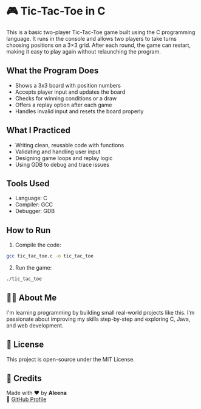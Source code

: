 # 🎮 Tic-Tac-Toe in C  
This is a basic two-player Tic-Tac-Toe game built using the C programming language. It runs in the console and allows two players to take turns choosing positions on a 3×3 grid. After each round, the game can restart, making it easy to play again without relaunching the program.  
## What the Program Does  
- Shows a 3x3 board with position numbers  
- Accepts player input and updates the board  
- Checks for winning conditions or a draw  
- Offers a replay option after each game  
- Handles invalid input and resets the board properly  
## What I Practiced  
- Writing clean, reusable code with functions  
- Validating and handling user input  
- Designing game loops and replay logic  
- Using GDB to debug and trace issues  
## Tools Used  
- Language: C  
- Compiler: GCC  
- Debugger: GDB  
## How to Run  
1. Compile the code:  
```bash  
gcc tic_tac_toe.c -o tic_tac_toe  
```  
2. Run the game:  
```bash  
./tic_tac_toe  
```  
## 👩‍💻 About Me  
I'm learning programming by building small real-world projects like this. I’m passionate about improving my skills step-by-step and exploring C, Java, and web development.  

## 📄 License  
This project is open-source under the MIT License.  

## 🤍 Credits  
Made with ❤️ by **Aleena**  
🔗 [GitHub Profile](https://github.com/aleena-jojii)
